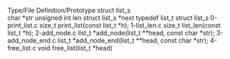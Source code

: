 Type/File	Definition/Prototype
struct list_s	
char *str
unsigned int len
struct list_s *next
typedef list_t	struct list_s
0-print_list.c	size_t print_list(const list_t *h);
1-list_len.c	size_t list_len(const list_t *h);
2-add_node.c	list_t *add_node(list_t **head, const char *str);
3-add_node_end.c	list_t *add_node_end(list_t **head, const char *str);
4-free_list.c	void free_list(list_t *head)
